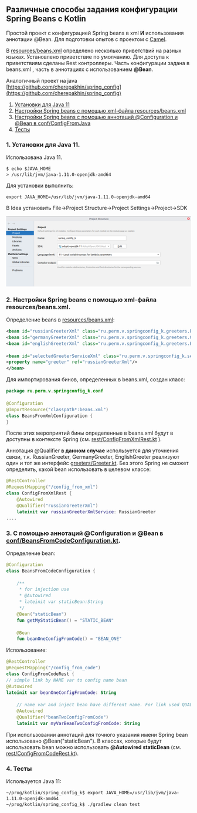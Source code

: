 Различные способы задания конфигурации Spring Beans с Kotlin
----------------

Простой проект с конфигурацией Spring beans в xml __И__ использования аннотации @Bean. Для подготовки опытов с проектом с [Camel](https://github.com/cherepakhin/camel_rest).

В [resources/beans.xml](https://github.com/cherepakhin/spring_config_k/blob/main/src/main/resources/beans.xml) определено несколько приветствий на разных языках. Установлено приветствие по умолчанию. Для доступа к приветствиям сделаны Rest контроллеры. Часть конфигурации задана в beans.xml , часть в аннотациях с использованием __@Bean__.  

Аналогичный проект на java [https://github.com/cherepakhin/spring_config](https://github.com/cherepakhin/spring_config)

1. [Установки для Java 11](#set_java_version)
2. [Настройки Spring beans с помощью xml-файла resources/beans.xml](#xml_file)
3. [Настройки Spring beans с помощью аннотаций @Configuration и @Bean в conf/ConfigFromJava](#configuration)
4. [Тесты](#tests)

<a id="set_java_version"></a>
### 1. Установки для Java 11.

Использована Java 11. 

````shell
$ echo $JAVA_HOME
> /usr/lib/jvm/java-1.11.0-openjdk-amd64

````

Для установки выполнить:

````shell
export JAVA_HOME=/usr/lib/jvm/java-1.11.0-openjdk-amd64
````

В Idea установить File->Project Structure->Project Settings->Project->SDK

![sdk](doc/java11.png)

<a id="xml_file"></a>
### 2. Настройки Spring beans с помощью xml-файла resources/beans.xml.

Определение beans в [resources/beans.xml](https://github.com/cherepakhin/spring_config_k/blob/main/src/main/resources/beans.xml):

````xml
<bean id="russianGreeterXml" class="ru.perm.v.springconfig_k.greeters.RussianGreeter"/>
<bean id="germanyGreeterXml" class="ru.perm.v.springconfig_k.greeters.GermanyGreeter"/>
<bean id="englishGreeterXml" class="ru.perm.v.springconfig_k.greeters.EnglishGreeter"/>

<bean id="selectedGreeterServiceXml" class="ru.perm.v.springconfig_k.service.GreeterService">
<property name="greeter" ref="russianGreeterXml"/>
</bean>
````

Для импортирования бинов, определенных в beans.xml, создан класс:

````kotlin
package ru.perm.v.springconfig_k.conf

@Configuration
@ImportResource("classpath*:beans.xml")
class BeansFromXmlConfiguration {
}
````

После этих мероприятий бины определенные в beans.xml будут в доступны в контексте Spring (см. [rest/ConfigFromXmlRest.kt](https://github.com/cherepakhin/spring_config_k/blob/master/src/main/kotlin/ru/perm/v/springconfig_k/rest/ConfigFromXmlRest.kt) ). 

Аннотация @Qualifier __в данном случае__ используется для уточнения связи, т.к. RussianGreeter, GermanyGreeter, EnglishGreeter реализуют один и тот же интерфейс [greeters/Greeter.kt](https://github.com/cherepakhin/spring_config_k/blob/master/src/main/kotlin/ru/perm/v/springconfig_k/greeters/Greeter.kt). Без этого Spring не сможет определить, какой bean использовать в целевом классе: 

````kotlin
@RestController
@RequestMapping("/config_from_xml")
class ConfigFromXmlRest {
    @Autowired
    @Qualifier("russianGreeterXml")
    lateinit var russianGreeterXmlService: RussianGreeter
....
````

<a id="configuration"></a>
### 3. С помощью аннотаций @Configuration и @Bean в [conf/BeansFromCodeConfiguration.kt](https://github.com/cherepakhin/spring_config_k/blob/master/src/main/kotlin/ru/perm/v/springconfig_k/conf/BeansFromCodeConfiguration.kt).

Определение bean:

````kotlin
@Configuration
class BeansFromCodeConfiguration {

    /**
     * for injection use
     * @Autowired
     * lateinit var staticBean:String
     */
    @Bean("staticBean")
    fun getMyStaticBean() = "STATIC_BEAN"

    @Bean
    fun beanOneConfigFromCode() = "BEAN_ONE"

````

Использование:

````kotlin
@RestController
@RequestMapping("/config_from_code")
class ConfigFromCodeRest {
// simple link by NAME var to config name bean
@Autowired
lateinit var beanOneConfigFromCode: String

    // name var and inject bean have different name. For link used QUALIFIER
    @Autowired
    @Qualifier("beanTwoConfigFromCode")
    lateinit var myVarBeanTwoConfigFromCode: String

````

При использовании аннотаций для точного указания имени Spring bean использовано @Bean("staticBean"). В классах, которые будут использовать bean можно использовать __@Autowired staticBean__ (см. [rest/ConfigFromCodeRest.kt](https://github.com/cherepakhin/spring_config_k/blob/master/src/main/kotlin/ru/perm/v/springconfig_k/rest/ConfigFromCodeRest.kt)). 

<a id="tests"></a>
### 4. Тесты

Используется Java 11:

````shell
~/prog/kotlin/spring_config_k$ export JAVA_HOME=/usr/lib/jvm/java-1.11.0-openjdk-amd64
~/prog/kotlin/spring_config_k$ ./gradlew clean test
````